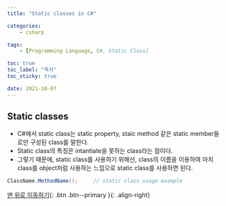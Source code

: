 ```yaml
---
title: "Static classes in C#"

categories:
    - csharp

tags:
    - [Programming Language, C#, Static Class]

toc: true
toc_label: "목차"
toc_sticky: true

date: 2021-10-07
---
```


## Static classes
- C#에서 static class는 static property, staic method 같은 static member들로만 구성된 class를 말한다.
- Static class의 특징은 intantiate을 못하는 class라는 점이다.
- 그렇기 때문에, static class를 사용하기 위해선, class의 이름을 이용하여 마치 class를 object처럼 사용하는 느낌으로 static class를 사용하면 된다.

```c#
ClassName.MethodName();     // static class usage example
```


[맨 위로 이동하기](#){: .btn .btn--primary }{: .align-right}